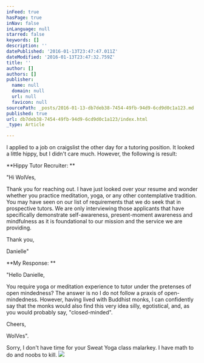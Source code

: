 ```yaml
---
inFeed: true
hasPage: true
inNav: false
inLanguage: null
starred: false
keywords: []
description: ''
datePublished: '2016-01-13T23:47:47.011Z'
dateModified: '2016-01-13T23:47:32.759Z'
title: ''
author: []
authors: []
publisher:
  name: null
  domain: null
  url: null
  favicon: null
sourcePath: _posts/2016-01-13-db7deb38-7454-49fb-94d9-6cd9d0c1a123.md
published: true
url: db7deb38-7454-49fb-94d9-6cd9d0c1a123/index.html
_type: Article

---
```

I applied to a job on craigslist the other day for a tutoring position. It looked a little hippy, but I didn't care much. However, the following is result:

**Hippy Tutor Recruiter: **

"Hi WolVes,

Thank you for reaching out. I have just looked over your resume and wonder whether you practice meditation, yoga, or any other contemplative tradition. You may have seen on our list of requirements that we do seek that in prospective tutors. We are only interviewing those applicants that have specifically demonstrate self-awareness, present-moment awareness and mindfulness as it is foundational to our mission and the service we are providing. 

Thank you,

Danielle"

**My Response: **

"Hello Danielle, 

You require yoga or meditation experience to tutor under the pretenses of open mindedness? The answer is no I do not follow a praxis of open-mindedness. However, having lived with Buddhist monks, I can confidently say that the monks would also find this very idea silly, egotistical, and, as you would probably say, "closed-minded".

Cheers,

WolVes". 

Sorry, I don't have time for your Sweat Yoga class malarkey. I have math to do and noobs to kill. ![](https://the-grid-user-content.s3-us-west-2.amazonaws.com/35c37d47-0405-421a-9325-b4cb354c3469.jpg)